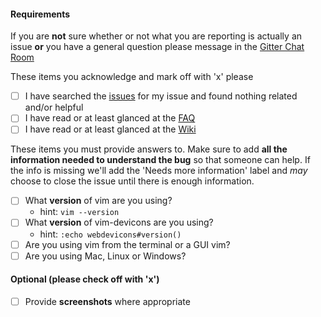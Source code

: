 #### Requirements

If you are **not** sure whether or not what you are reporting is actually an issue **or** you have a general question please message in the [Gitter Chat Room](https://gitter.im/ryanoasis/vim-devicons)

These items you acknowledge and mark off with 'x' please

- [ ] I have searched the [issues](https://github.com/ryanoasis/vim-devicons/issues) for my issue and found nothing related and/or helpful
- [ ] I have read or at least glanced at the [FAQ](https://github.com/ryanoasis/vim-devicons#faq--troubleshooting)
- [ ] I have read or at least glanced at the [Wiki](https://github.com/ryanoasis/vim-devicons/wiki)

These items you must provide answers to. Make sure to add **all the information needed to understand the bug** so that someone can help. If the info is missing we'll add the 'Needs more information' label and _may_ choose to close the issue until there is enough information.

- [ ] What **version** of vim are you using?
  - hint: `vim --version`
- [ ] What **version** of vim-devicons are you using?
  - hint: `:echo webdevicons#version()`
- [ ] Are you using vim from the terminal or a GUI vim?
- [ ] Are you using Mac, Linux or Windows?

#### Optional (please check off with 'x')

- [ ] Provide **screenshots** where appropriate
